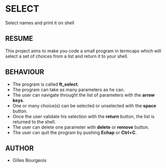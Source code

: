 # SELECT
Select names and print it on shell

## RESUME
This project aims to make you code a small program in termcaps which
will select a set of choices from a list and return it to
your shell.

## BEHAVIOUR
+ The program is called __ft_select__.
+ The program can take as many parameters as he can.
+ The user can navigate throught the list of parameters with the **arrow keys**.
+ One or many choice(s) can be selected or unselected with the **space** button.
+ Once the user validate his selection with the **return** button, the list is
  returned to the shell.
+ The user can delete one parameter with **delete** or **remove** button.
+ The user can quit the program by pushing **Echap** or **Ctrl+C**.

## AUTHOR
+ Gilles Bourgeois